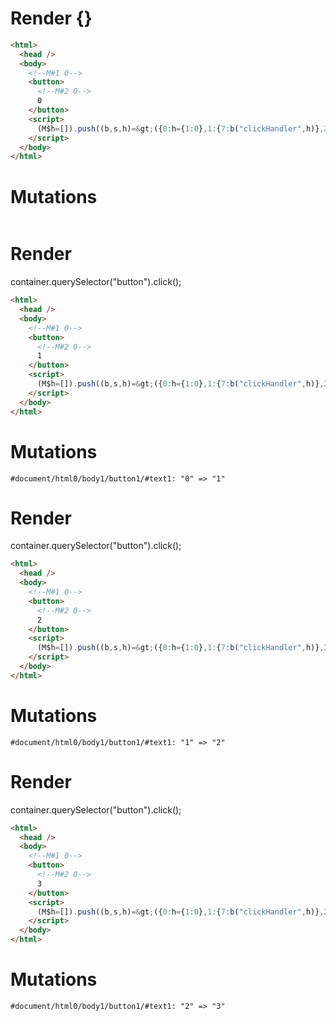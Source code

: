 # Render {}
```html
<html>
  <head />
  <body>
    <!--M#1 0-->
    <button>
      <!--M#2 0-->
      0
    </button>
    <script>
      (M$h=[]).push((b,s,h)=&gt;({0:h={1:0},1:{7:b("clickHandler",h)},2:{_:h}}),[2,"subscribe_clickCount$renderBody",1,"FancyButton$onclick_hydrate",])
    </script>
  </body>
</html>
```

# Mutations
```

```


# Render 
container.querySelector("button").click();

```html
<html>
  <head />
  <body>
    <!--M#1 0-->
    <button>
      <!--M#2 0-->
      1
    </button>
    <script>
      (M$h=[]).push((b,s,h)=&gt;({0:h={1:0},1:{7:b("clickHandler",h)},2:{_:h}}),[2,"subscribe_clickCount$renderBody",1,"FancyButton$onclick_hydrate",])
    </script>
  </body>
</html>
```

# Mutations
```
#document/html0/body1/button1/#text1: "0" => "1"
```


# Render 
container.querySelector("button").click();

```html
<html>
  <head />
  <body>
    <!--M#1 0-->
    <button>
      <!--M#2 0-->
      2
    </button>
    <script>
      (M$h=[]).push((b,s,h)=&gt;({0:h={1:0},1:{7:b("clickHandler",h)},2:{_:h}}),[2,"subscribe_clickCount$renderBody",1,"FancyButton$onclick_hydrate",])
    </script>
  </body>
</html>
```

# Mutations
```
#document/html0/body1/button1/#text1: "1" => "2"
```


# Render 
container.querySelector("button").click();

```html
<html>
  <head />
  <body>
    <!--M#1 0-->
    <button>
      <!--M#2 0-->
      3
    </button>
    <script>
      (M$h=[]).push((b,s,h)=&gt;({0:h={1:0},1:{7:b("clickHandler",h)},2:{_:h}}),[2,"subscribe_clickCount$renderBody",1,"FancyButton$onclick_hydrate",])
    </script>
  </body>
</html>
```

# Mutations
```
#document/html0/body1/button1/#text1: "2" => "3"
```